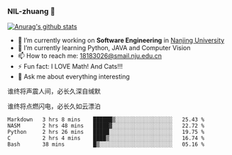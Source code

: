 ### NIL-zhuang 👋

<!--
**NIL-zhuang/NIL-zhuang** is a ✨ _special_ ✨ repository because its `README.md` (this file) appears on your GitHub profile.

Here are some ideas to get you started:

- 🔭 I’m currently working on ...
- 🌱 I’m currently learning ...
- 👯 I’m looking to collaborate on ...
- 🤔 I’m looking for help with ...
- 💬 Ask me about ...
- 📫 How to reach me: ...
- 😄 Pronouns: ...
- ⚡ Fun fact: ...
-->

[![Anurag's github stats](https://github-readme-stats.vercel.app/api?username=NIL-zhuang)](https://github.com/anuraghazra/github-readme-stats)

- 🔭 I’m currently working on **Software Engineering** in [Nanjing University](https://www.nju.edu.cn/)
- 🌱 I’m currently learning Python, JAVA and Computer Vision
- 📫 How to reach me: 18183026@smail.nju.edu.cn
- ⚡ Fun fact: I LOVE Math! And Cats!!!
- 💬 Ask me about everything interesting

谁终将声震人间，必长久深自缄默

谁终将点燃闪电，必长久如云漂泊

<!--START_SECTION:waka-->
```text
Markdown   3 hrs 8 mins    ██████▒░░░░░░░░░░░░░░░░░░   25.43 % 
NASM       2 hrs 48 mins   █████▓░░░░░░░░░░░░░░░░░░░   22.72 % 
Python     2 hrs 26 mins   █████░░░░░░░░░░░░░░░░░░░░   19.75 % 
C          2 hrs 4 mins    ████▒░░░░░░░░░░░░░░░░░░░░   16.74 % 
Bash       38 mins         █▒░░░░░░░░░░░░░░░░░░░░░░░   05.16 % 
```
<!--END_SECTION:waka-->
